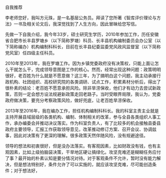 自我推荐

李老师您好，我叫方元珠，是一名基层公务员。拜读了您所著《智库评价理论与方法》一书及相关论文后，我深觉找到了人生方向，因此冒昧给您写信。

先做一下自我介绍，我今年33岁，硕士研究生学历，2010年参加工作，历任安徽省合肥市长丰县罗塘乡（以下简称罗塘）科员、长丰县机构编制委员会办公室（以下简称编办）机构编制科科长，目前在长丰县纪委监委党风政风监督室（以下简称党风室）任四级主任科员。

2010年至2013年，我在罗塘工作。因为乡镇党委政府没有决策权，只能上面让怎么干就怎么干，完成领导意图是工作的核心。然而，经常出现这种问题：政策明明很好，老百姓为什么就是不愿意做？这三年，为了搞明白这个问题，我主动承接行政机构、社团组织、高校研究院的各类调研、试点工作，积累素材分析后，得出了很朴素的结论：老百姓不愿意承担风险。除非旱涝保收，他们才有动力去尝试新政策，否则一定会想方设法规避新政策走回老路子。当时受眼界局限，我认为，党委政府做决策，要充分考察政策风险，做好兜底，让老百姓旱涝保收。

2013年至2016年，我在编办工作，担任机构编制科科长。我的科室主责主业就是主持开展县域层级的各类机构、编制、体制相关的改革，参与全县各类组织人事工作，承办编委会并推动决议落实。作为科室负责人，有了比较多的机会接触县委县政府主要领导，汇报工作获取领导意见，改革推动修订方案、召开会议、协调兹事，因此对决策有了更深的理解。很多政策天然伴随风险，没有规避途径。







领导的想法和初衷很好，但是没办法落实。有客观因素，比如财政没有钱，也有主观因素，比如上级拍脑袋决策，干旱地区硬让搞绿化。攻坚克难还是糊糊任务应付了事？最开始的朴素认知是要分情况对待。对于客观条件不允许，暂时没有能力解决，但是想法特别好，条件允许了可以实施的，就应该攻坚克难，尽可能创造条件；对于想法好，

